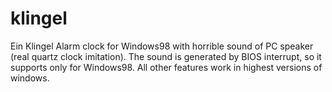 # klingel
Ein Klingel
Alarm clock for Windows98 with horrible sound of PC speaker (real quartz clock imitation).
The sound is generated by BIOS interrupt, so it supports only for Windows98.
All other features work in highest versions of windows.
